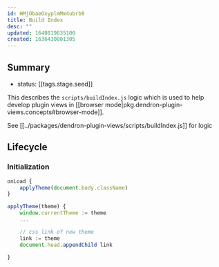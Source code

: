 ```yaml
---
id: HMjObaeOxyplmMm4ubrb0
title: Build Index
desc: ""
updated: 1640819835100
created: 1636430801305
---
```


## Summary

- status: [[tags.stage.seed]]

This describes the `scripts/buildIndex.js` logic which is used to help develop plugin views in [[browser mode|pkg.dendron-plugin-views.concepts#browser-mode]].

See [[../packages/dendron-plugin-views/scripts/buildIndex.js]] for logic

## Lifecycle

### Initialization

```ts
onLoad {
	applyTheme(document.body.className)
}

applyTheme(theme) {
	window.currentTheme := theme
	...

	// css link of new theme
	link := theme
	document.head.appendChild link

}
```
